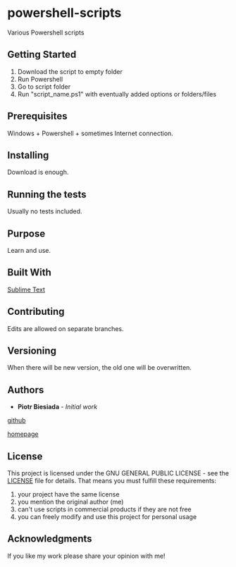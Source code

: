 # powershell-scripts
Various Powershell scripts

## Getting Started

1. Download the script to empty folder
2. Run Powershell
3. Go to script folder
4. Run "script_name.ps1" with eventually added options or folders/files

## Prerequisites

Windows + Powershell + sometimes Internet connection.

## Installing

Download is enough.

## Running the tests

Usually no tests included.

## Purpose

Learn and use.

## Built With

[Sublime Text](https://www.sublimetext.com/)

## Contributing

Edits are allowed on separate branches.

## Versioning

When there will be new version, the old one will be overwritten.

## Authors

* **Piotr Biesiada** - *Initial work*

[github](https://github.com/pbies)

[homepage](https://pbies.net/)

## License

This project is licensed under the GNU GENERAL PUBLIC LICENSE - see the [LICENSE](LICENSE) file for details.
That means you must fulfill these requirements:
1. your project have the same license
2. you mention the original author (me)
3. can't use scripts in commercial products if they are not free
4. you can freely modify and use this project for personal usage

## Acknowledgments

If you like my work please share your opinion with me!
